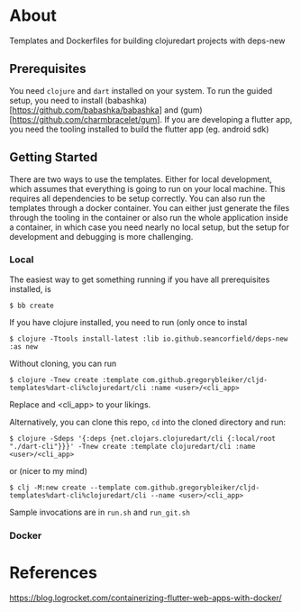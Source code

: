 # About

Templates and Dockerfiles for building clojuredart projects with deps-new

## Prerequisites

You need `clojure` and `dart` installed on your system.
To run the guided setup, you need to install (babashka)[https://github.com/babashka/babashka] and (gum)[https://github.com/charmbracelet/gum].
If you are developing a flutter app, you need the tooling installed to build the flutter app (eg. android sdk)

## Getting Started

There are two ways to use the templates. Either for local development, which assumes that everything is going to run on your local machine. This requires all dependencies to be setup correctly. You can also run the templates through a docker container. You can either just generate the files through the tooling in the container or also run the whole application inside a container, in which case you need nearly no local setup, but the setup for development and debugging is more challenging.

### Local

The easiest way to get something running if you have all prerequisites installed, is

    $ bb create

If you have clojure installed, you need to run (only once to instal

    $ clojure -Ttools install-latest :lib io.github.seancorfield/deps-new :as new

Without cloning, you can run

    $ clojure -Tnew create :template com.github.gregorybleiker/cljd-templates%dart-cli%clojuredart/cli :name <user>/<cli_app>

Replace <user> and <cli_app> to your likings.

Alternatively, you can clone this repo, `cd` into the cloned directory and run:

    $ clojure -Sdeps '{:deps {net.clojars.clojuredart/cli {:local/root "./dart-cli"}}}' -Tnew create :template clojuredart/cli :name <user>/<cli_app>

or (nicer to my mind)

    $ clj -M:new create --template com.github.gregorybleiker/cljd-templates%dart-cli%clojuredart/cli --name <user>/<cli_app>

Sample invocations are in `run.sh` and `run_git.sh`

### Docker


# References
https://blog.logrocket.com/containerizing-flutter-web-apps-with-docker/
